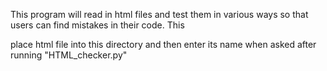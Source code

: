 This program will read in html files and test them in various ways so that users can find mistakes in their code. This

place html file into this directory and then enter its name when asked after running "HTML_checker.py"
